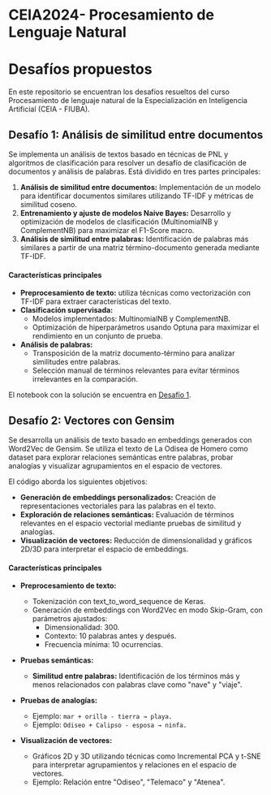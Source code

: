 # CEIA2024- Procesamiento de Lenguaje Natural

# Desafíos propuestos

En este repositorio se encuentran los desafíos resueltos del curso Procesamiento de lenguaje natural de la Especialización en Inteligencia Artificial (CEIA - FIUBA).

## Desafío 1: Análisis de similitud entre documentos

Se implementa un análisis de textos basado en técnicas de PNL y algoritmos de clasificación para resolver un desafío de clasificación de documentos y análisis de palabras. Está dividido en tres partes principales:

1. **Análisis de similitud entre documentos:** Implementación de un modelo para identificar documentos similares utilizando TF-IDF y métricas de similitud coseno.
2. **Entrenamiento y ajuste de modelos Naive Bayes:** Desarrollo y optimización de modelos de clasificación (MultinomialNB y ComplementNB) para maximizar el F1-Score macro.
3. **Análisis de similitud entre palabras:** Identificación de palabras más similares a partir de una matriz término-documento generada mediante TF-IDF.

#### Características principales
- **Preprocesamiento de texto:** utiliza técnicas como vectorización con TF-IDF para extraer características del texto.
- **Clasificación supervisada:** 
    - Modelos implementados: MultinomialNB y ComplementNB.
    - Optimización de hiperparámetros usando Optuna para maximizar el rendimiento en un conjunto de prueba.
- **Análisis de palabras:**
    - Transposición de la matriz documento-término para analizar similitudes entre palabras.
    - Selección manual de términos relevantes para evitar términos irrelevantes en la comparación.

El notebook con la solución se encuentra en [Desafío 1](https://github.com/dieguearau/CEIA2024-PNL/blob/main/Desaf%C3%ADo%201/Soluci%C3%B3n_Desafio_1.ipynb).

## Desafío 2: Vectores con Gensim

Se desarrolla un análisis de texto basado en embeddings generados con Word2Vec de Gensim. Se utiliza el texto de La Odisea de Homero como dataset para explorar relaciones semánticas entre palabras, probar analogías y visualizar agrupamientos en el espacio de vectores.

El código aborda los siguientes objetivos:

- **Generación de embeddings personalizados:** Creación de representaciones vectoriales para las palabras en el texto.
- **Exploración de relaciones semánticas:** Evaluación de términos relevantes en el espacio vectorial mediante pruebas de similitud y analogías.
- **Visualización de vectores:** Reducción de dimensionalidad y gráficos 2D/3D para interpretar el espacio de embeddings.

#### Características principales

- **Preprocesamiento de texto:**
    - Tokenización con text_to_word_sequence de Keras.
    - Generación de embeddings con Word2Vec en modo Skip-Gram, con parámetros ajustados:
        - Dimensionalidad: 300.
        - Contexto: 10 palabras antes y después.
        - Frecuencia mínima: 10 ocurrencias.

- **Pruebas semánticas:**
     - **Similitud entre palabras:** Identificación de los términos más y menos relacionados con palabras clave como "nave" y "viaje".

- **Pruebas de analogías:**
    - Ejemplo: ``mar + orilla - tierra → playa.``
    - Ejemplo: ``Odiseo + Calipso - esposa → ninfa.``

- **Visualización de vectores:** 
    - Gráficos 2D y 3D utilizando técnicas como Incremental PCA y t-SNE para interpretar agrupamientos y relaciones en el espacio de vectores.
    - Ejemplo: Relación entre "Odiseo", "Telemaco" y "Atenea".



